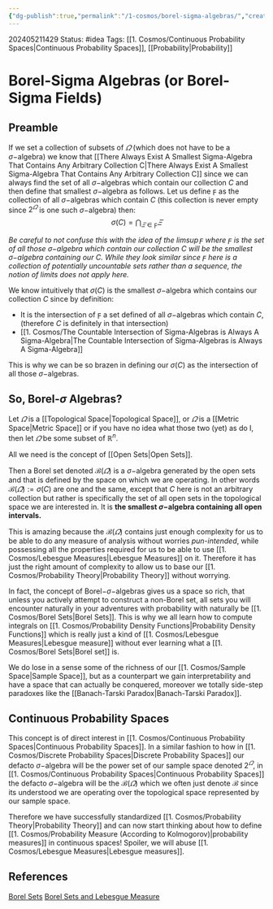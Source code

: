 ```yaml
---
{"dg-publish":true,"permalink":"/1-cosmos/borel-sigma-algebras/","created":"2024-08-31T23:47:13.662-04:00","updated":"2024-05-29T12:01:25.900-04:00"}
---
```


 202405211429
Status: #idea
Tags: [[1. Cosmos/Continuous Probability Spaces\|Continuous Probability Spaces]], [[Probability\|Probability]]
# Borel-Sigma Algebras (or Borel-Sigma Fields)
## Preamble
If we set a collection of subsets of $\varOmega$ (which does not have to be a $\sigma-$algebra) we know that [[There Always Exist A Smallest Sigma-Algebra That Contains Any Arbitrary Collection C\|There Always Exist A Smallest Sigma-Algebra That Contains Any Arbitrary Collection C]] since we can always find the set of all $\sigma-$algebras which contain our collection $C$ and then define that smallest $\sigma-$algebra as follows. Let us define $\digamma$ as the collection of all $\sigma-$algebras which contain $C$ (this collection is never empty since $2^\varOmega$ is one such $\sigma-$algebra) then:
$$
\sigma(C) = \bigcap_{\varXi\in\digamma} \varXi
$$

*Be careful to not confuse this with the idea of the $\limsup \digamma$ where $\digamma$ is the set of all those $\sigma-$algebra which contain our collection $C$ will be the smallest $\sigma-$algebra containing our $C$. While they look similar since $\digamma$ here is a collection of potentially uncountable sets rather than a sequence, the notion of limits does not apply here.*

We know intuitively that $\sigma(C)$ is the smallest $\sigma-$algebra which contains our collection $C$ since by definition:
- It is the intersection of $\digamma$ a set defined of all $\sigma-$algebras which contain $C$, (therefore $C$ is definitely in that intersection)
- [[1. Cosmos/The Countable Intersection of Sigma-Algebras is Always A Sigma-Algebra\|The Countable Intersection of Sigma-Algebras is Always A Sigma-Algebra]]

This is why we can be so brazen in defining our $\sigma(C)$ as the intersection of all those $\sigma-$algebras.

## So, Borel-$\sigma$ Algebras?
Let $\varOmega$ is a [[Topological Space\|Topological Space]], or $\varOmega$ is a [[Metric Space\|Metric Space]] or if you have no idea what those two (yet) as do I, then let $\varOmega$ be some subset of $\mathbb R^n$.

All we need is the concept of [[Open Sets\|Open Sets]].

Then a Borel set denoted $\mathscr B(\varOmega)$ is a $\sigma-$algebra generated by the open sets and that is defined by the space on which we are operating. In other words $\mathscr B(\varOmega) := \sigma(C)$ are one and the same, except that $C$ here is not an arbitrary collection but rather is specifically the set of all open sets in the topological space we are interested in. It is **the smallest $\sigma-$algebra containing all open intervals.** 

This is amazing because the $\mathscr B(\varOmega)$ contains just enough complexity for us to be able to do any measure of analysis without worries *pun-intended*, while possessing all the properties required for us to be able to use [[1. Cosmos/Lebesgue Measures\|Lebesgue Measures]] on it. Therefore it has just the right amount of complexity to allow us to base our [[1. Cosmos/Probability Theory\|Probability Theory]] without worrying.

In fact, the concept of Borel$-\sigma-$algebras gives us a space so rich, that unless you actively attempt to construct a non-Borel set, all sets you will encounter naturally in your adventures with probability with naturally be [[1. Cosmos/Borel Sets\|Borel Sets]]. This is why we all learn how to compute integrals on [[1. Cosmos/Probability Density Functions\|Probability Density Functions]] which is really just a kind of [[1. Cosmos/Lebesgue Measures\|Lebesgue measure]] without ever learning what a [[1. Cosmos/Borel Sets\|Borel set]] is. 

We do lose in a sense some of the richness of our [[1. Cosmos/Sample Space\|Sample Space]], but as a counterpart we gain interpretability and have a space that can actually be conquered, moreover we totally side-step paradoxes like the [[Banach-Tarski Paradox\|Banach-Tarski Paradox]].

## Continuous Probability Spaces
This concept is of direct interest in [[1. Cosmos/Continuous Probability Spaces\|Continuous Probability Spaces]]. In a similar fashion to how in [[1. Cosmos/Discrete Probability Spaces\|Discrete Probability Spaces]] our defacto $\sigma-$algebra will be the power set of our sample space denoted $2^\varOmega$, in [[1. Cosmos/Continuous Probability Spaces\|Continuous Probability Spaces]] the defacto $\sigma-$algebra will be the $\mathscr B(\varOmega$) which we often just denote $\mathscr B$ since its understood we are operating over the topological space represented by our sample space.

Therefore we have successfully standardized [[1. Cosmos/Probability Theory\|Probability Theory]] and can now start thinking about how to define [[1. Cosmos/Probability Measure (According to Kolmogorov)\|probability measures]] in continuous spaces! Spoiler, we will abuse [[1. Cosmos/Lebesgue Measures\|Lebesgue measures]].


## References
[Borel Sets](https://www.youtube.com/watch?v=z5m6HXKx0Wo)
[Borel Sets and Lebesgue Measure](https://www.youtube.com/watch?v=z7-OerO97Cs&list=PLbMVogVj5nJQqGHrpAloTec_lOKsG-foc&index=9)